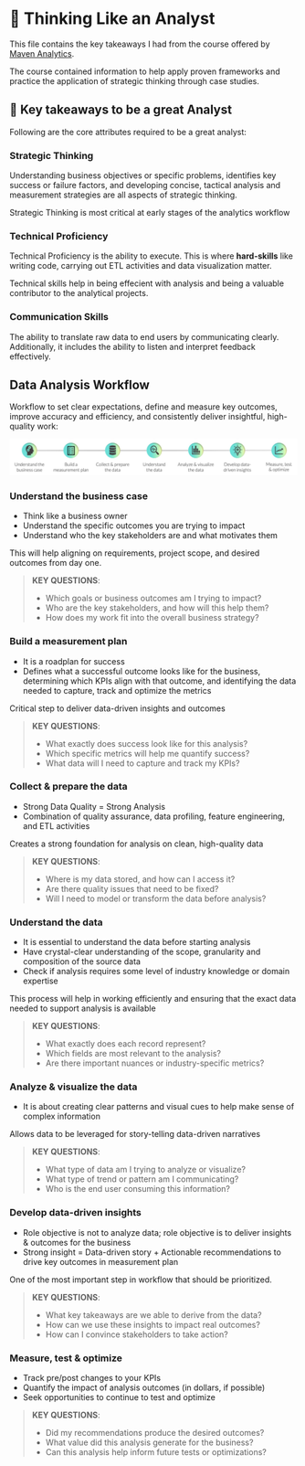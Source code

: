 # 💭 Thinking Like an Analyst

This file contains the key takeaways I had from the course offered by [Maven Analytics](https://www.mavenanalytics.io/course/thinking-like-an-analyst).

The course contained information to help apply proven frameworks and practice the application of strategic thinking through case studies.

## 📌 Key takeaways to be a great Analyst

Following are the core attributes required to be a great analyst:

### Strategic Thinking

Understanding business objectives or specific problems, identifies key success or failure factors, and developing concise, tactical analysis and measurement strategies are all aspects of strategic thinking.

Strategic Thinking is most critical at early stages of the analytics workflow


### Technical Proficiency

Technical Proficiency is the ability to execute. This is where **hard-skills** like writing code, carrying out ETL activities and data visualization matter.

Technical skills help in being effecient with analysis and being a valuable contributor to the analytical projects.

### Communication Skills

The ability to translate raw data to end users by communicating clearly. Additionally, it includes the ability to listen and interpret feedback effectively. 

## Data Analysis Workflow

Workflow to set clear expectations, define and measure key outcomes, improve accuracy and efficiency, and consistently deliver insightful, high-quality work:

![](Data_Analysis_Workflow.jpeg)

### Understand the business case

- Think like a business owner
- Understand the specific outcomes you are trying to impact
- Understand who the key stakeholders are and what motivates them

 This will help aligning on requirements, project scope, and desired outcomes from day one.

> **KEY QUESTIONS**:
>
> - Which goals or business outcomes am I trying to impact?
> - Who are the key stakeholders, and how will this help them?
> - How does my work fit into the overall business strategy?

### Build a measurement plan

- It is a roadplan for success
- Defines what a successful outcome looks like for the business, determining which KPIs align with that outcome, and identifying the data needed to capture, track and optimize the metrics

 Critical step to deliver data-driven insights and outcomes

> **KEY QUESTIONS**:
>
> - What exactly does success look like for this analysis?
> - Which specific metrics will help me quantify success?
> - What data will I need to capture and track my KPIs?

### Collect & prepare the data

- Strong Data Quality = Strong Analysis
- Combination of quality assurance, data profiling, feature engineering, and ETL activities

Creates a strong foundation for analysis on clean, high-quality data

> **KEY QUESTIONS**:
>
> - Where is my data stored, and how can I access it?
> - Are there quality issues that need to be fixed?
> - Will I need to model or transform the data before analysis?

### Understand the data

- It is essential to understand the data before starting analysis
- Have crystal-clear understanding of the scope, granularity and composition of the source data
- Check if analysis requires some level of industry knowledge or domain expertise

This process will help in working efficiently and ensuring that the exact data needed to support analysis is available

> **KEY QUESTIONS**:
> 
> - What exactly does each record represent?
> - Which fields are most relevant to the analysis?
> - Are there important nuances or industry-specific metrics?

### Analyze & visualize the data

- It is about creating clear patterns and visual cues to help make sense of complex information

Allows data to be leveraged for story-telling data-driven narratives

> **KEY QUESTIONS**:
> 
> - What type of data am I trying to analyze or visualize?
> - What type of trend or pattern am I communicating?
> - Who is the end user consuming this information?

### Develop data-driven insights

- Role objective is not to analyze data; role objective is to deliver insights & outcomes for the business
- Strong insight = Data-driven story + Actionable recommendations to drive key outcomes in measurement plan

One of the most important step in workflow that should be prioritized.

> **KEY QUESTIONS**:
> 
> - What key takeaways are we able to derive from the data?
> - How can we use these insights to impact real outcomes?
> - How can I convince stakeholders to take action?

### Measure, test & optimize

- Track pre/post changes to your KPIs
- Quantify the impact of analysis outcomes (in dollars, if possible)
- Seek opportunities to continue to test and optimize

> **KEY QUESTIONS**:
> 
> - Did my recommendations produce the desired outcomes?
> - What value did this analysis generate for the business?
> - Can this analysis help inform future tests or optimizations?
